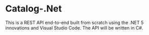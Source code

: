 # Catalog-.Net
This is a REST API end-to-end built from scratch using the .NET 5 innovations and Visual Studio Code. The API will be written in C#.

